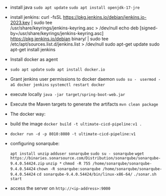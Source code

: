 - install java
```sudo apt update```
```sudo apt install openjdk-17-jre```
- install jenkins:
curl -fsSL https://pkg.jenkins.io/debian/jenkins.io-2023.key | sudo tee \
  /usr/share/keyrings/jenkins-keyring.asc > /dev/null
echo deb [signed-by=/usr/share/keyrings/jenkins-keyring.asc] \
  https://pkg.jenkins.io/debian binary/ | sudo tee \
  /etc/apt/sources.list.d/jenkins.list > /dev/null
sudo apt-get update
sudo apt-get install jenkins

- Install docker as agent
- ```sudo apt update```
    ```sudo apt install docker.io```
- Grant jenkins user permissions to docker daemon
 ```sudo su - ```
 ```usermod -aG docker jenkins```
 ```systemctl restart docker```
- execute locally ```java -jar target/spring-boot-web.jar```
- Execute the Maven targets to generate the artifacts ```mvn clean package```
- The docker way:
- build the image ```docker build -t ultimate-cicd-pipeline:v1 .```
- ```docker run -d -p 8010:8080 -t ultimate-cicd-pipeline:v1```
- configuring sonarqube: 

    ```apt install unzip```
    ```adduser sonarqube```
    ```sudo su - sonarqube```
    ```wget https://binaries.sonarsource.com/Distribution/sonarqube/sonarqube-9.4.0.54424.zip```
    ```unzip *```
    ```chmod -R 755 /home/sonarqube/sonarqube-9.4.0.54424```
    ```chown -R sonarqube:sonarqube /home/sonarqube/sonarqube-9.4.0.54424```
    ```cd sonarqube-9.4.0.54424/bin/linux-x86-64/```
    ```./sonar.sh start```
- access the server on ```http://<ip-address>:9000```